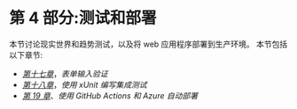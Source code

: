 # 第 4 部分:测试和部署

本节讨论现实世界和趋势测试，以及将 web 应用程序部署到生产环境。 本节包括以下章节:

*   [*第十七章*](17.html#_idTextAnchor333)，*表单输入验证*
*   [*第十八章*](18.html#_idTextAnchor338)，*使用 xUnit 编写集成测试*
*   [*第 19 章*](19.html#_idTextAnchor351)、*使用 GitHub Actions 和 Azure 自动部署*